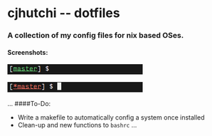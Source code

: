 # cjhutchi -- dotfiles

### A collection of my config files for nix based OSes.

#### Screenshots:

![alt text](https://github.com/cjhutchi/dotfiles/blob/master/clean.png "Clean repo")

![alt text](https://github.com/cjhutchi/dotfiles/blob/master/dirty.png "Dirty repo")

...
####To-Do:
* Write a makefile to automatically config a system once installed
* Clean-up and new functions to `bashrc`
...

